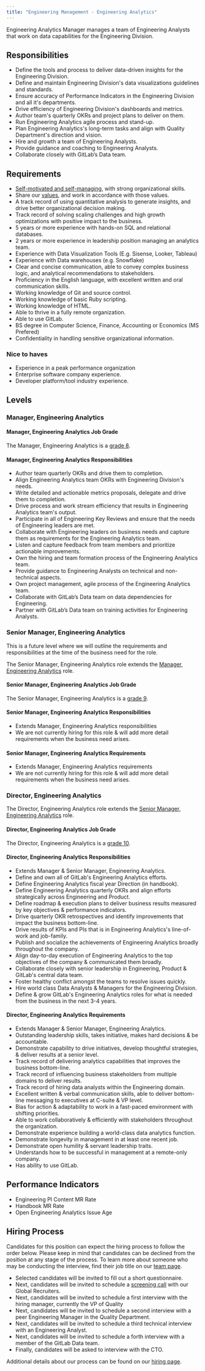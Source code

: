```yaml
---
title: "Engineering Management - Engineering Analytics"
---
```


Engineering Analytics Manager manages a team of Engineering Analysts that work on data capabilities for the Engineering Division.

## Responsibilities

- Define the tools and process to deliver data-driven insights for the Engineering Division.
- Define and maintain Engineering Division's data visualizations guidelines and standards.
- Ensure accuracy of Performance Indicators in the Engineering Division and all it's departments.
- Drive efficiency of Engineering Division's dashboards and metrics.
- Author team's quarterly OKRs and project plans to deliver on them.
- Run Engineering Analytics agile process and stand-up.
- Plan Engineering Analytics's long-term tasks and align with Quality Department's direction and vision.
- Hire and growth a team of Engineering Analysts.
- Provide guidance and coaching to Engineering Analysts.
- Collaborate closely with GitLab’s Data team.

## Requirements

- [Self-motivated and self-managing](https://about.gitlab.com/handbook/values/#efficiency), with strong organizational skills.
- Share our [values](https://about.gitlab.com/handbook/values/), and work in accordance with those values.
- A track record of using quantitative analysis to generate insights, and drive better organizational decision making.
- Track record of solving scaling challenges and high growth optimizations with positive impact to the business.
- 5 years or more experience with hands-on SQL and relational databases.
- 2 years or more experience in leadership position managing an analytics team.
- Experience with Data Visualization Tools (E.g. Sisense, Looker, Tableau)
- Experience with Data warehouses (e.g. Snowflake)
- Clear and concise communication, able to convey complex business logic, and analytical recommendations to stakeholders.
- Proficiency in the English language, with excellent written and oral communication skills.
- Working knowledge of Git and source control.
- Working knowledge of basic Ruby scripting.
- Working knowledge of HTML.
- Able to thrive in a fully remote organization.
- Able to use GitLab.
- BS degree in Computer Science, Finance, Accounting or Economics (MS Prefered)
- Confidentiality in handling sensitive organizational information.

### Nice to haves

- Experience in a peak performance organization
- Enterprise software company experience.
- Developer platform/tool industry experience.

## Levels

### Manager, Engineering Analytics

#### Manager, Engineering Analytics Job Grade

The Manager, Engineering Analytics is a [grade 8](https://about.gitlab.com/handbook/total-rewards/compensation/compensation-calculator/#gitlab-job-grades).

#### Manager, Engineering Analytics Responsibilities

- Author team quarterly OKRs and drive them to completion.
- Align Engineering Analytics team OKRs with Engineering Division's needs.
- Write detailed and actionable metrics proposals, delegate and drive them to completion.
- Drive process and work stream efficiency that results in Engineering Analytics team's output.
- Participate in all of Engineering Key Reviews and ensure that the needs of Engineering leaders are met.
- Collaborate with Engineering leaders on business needs and capture them as requirements for the Engineering Analytics team.
- Listen and capture feedback from team members and prioritize actionable improvements.
- Own the hiring and team formation process of the Engineering Analytics team.
- Provide guidance to Engineering Analysts on technical and non-technical aspects.
- Own project management, agile process of the Engineering Analytics team.
- Collaborate with GitLab’s Data team on data dependencies for Engineering.
- Partner with GitLab’s Data team on training activities for Engineering Analysts.

### Senior Manager, Engineering Analytics

This is a future level where we will outline the requirements and responsibilities at the time of the business need for the role.

The Senior Manager, Engineering Analytics role extends the [Manager, Engineering Analytics](#manager-engineering-analytics) role.

#### Senior Manager, Engineering Analytics Job Grade

The Senior Manager, Engineering Analytics is a [grade 9](https://about.gitlab.com/handbook/total-rewards/compensation/compensation-calculator/#gitlab-job-grades).

#### Senior Manager, Engineering Analytics Responsibilities

- Extends Manager, Engineering Analytics responsibilities
- We are not currently hiring for this role & will add more detail requirements when the business need arises.

#### Senior Manager, Engineering Analytics Requirements

- Extends Manager, Engineering Analytics requirements
- We are not currently hiring for this role & will add more detail requirements when the business need arises.

### Director, Engineering Analytics

The Director, Engineering Analytics role extends the [Senior Manager, Engineering Analytics](#senior-manager-engineering-analytics) role.

#### Director, Engineering Analytics Job Grade

The Director, Engineering Analytics is a [grade 10](https://about.gitlab.com/handbook/total-rewards/compensation/compensation-calculator/#gitlab-job-grades).

#### Director, Engineering Analytics Responsibilities

- Extends Manager & Senior Manager, Engineering Analytics.
- Define and own all of GitLab's Engineering Analytics efforts.
- Define Engineering Analytics fiscal year Direction (in handbook).
- Define Engineering Analytics quarterly OKRs and align efforts strategically across Engineering and Product.
- Define roadmap & execution plans to deliver business results measured by key objectives & performance indicators.
- Drive quarterly OKR retrospectives and identify improvements that impact the business bottom-line.
- Drive results of KPIs and PIs that is in Engineering Analytics's line-of-work and job-family.
- Publish and socialize the achievements of Engineering Analytics broadly throughout the company.
- Align day-to-day execution of Engineering Analytics to the top objectives of the company & communicated them broadly.
- Collaborate closely with senior leadership in Engineering, Product & GitLab's central data team.
- Foster healthy conflict amongst the teams to resolve issues quickly.
- Hire world class Data Analysts & Managers for the Engineering Division.
- Define & grow GitLab's Engineering Analytics roles for what is needed from the business in the next 3-4 years.

#### Director, Engineering Analytics Requirements

- Extends Manager & Senior Manager, Engineering Analytics.
- Outstanding leadership skills, takes initiative, makes hard decisions & be accountable.
- Demonstrate capability to drive initiatives, develop thoughtful strategies, & deliver results at a senior level.
- Track record of delivering analytics capabilities that improves the business bottom-line.
- Track record of influencing business stakeholders from multiple domains to deliver results.
- Track record of hiring data analysts within the Engineering domain.
- Excellent written & verbal communication skills, able to deliver bottom-line messaging to executives at C-suite & VP level.
- Bias for action & adaptability to work in a fast-paced environment with shifting priorities.
- Able to work collaboratively & efficiently with stakeholders throughout the organization.
- Demonstrate experience building a world-class data analytics function.
- Demonstrate longevity in management in at least one recent job.
- Demonstrate open humility & servant leadership traits.
- Understands how to be successful in management at a remote-only company.
- Has ability to use GitLab.

## Performance Indicators

- Engineering PI Content MR Rate
- Handbook MR Rate
- Open Engineering Analytics Issue Age

## Hiring Process

Candidates for this position can expect the hiring process to follow the order below. Please keep in mind that candidates can be declined from the position at any stage of the process. To learn more about someone who may be conducting the interview, find their job title on our [team page](https://about.gitlab.com/company/team/).

- Selected candidates will be invited to fill out a short questionnaire.
- Next, candidates will be invited to schedule a [screening call](https://about.gitlab.com/handbook/hiring/#screening-call) with our Global Recruiters.
- Next, candidates will be invited to schedule a first interview with the hiring manager, currently the VP of Quality
- Next, candidates will be invited to schedule a second interview with a peer Engineering Manager in the Quality Department.
- Next, candidates will be invited to schedule a third technical interview with an Engineering Analyst.
- Next, candidates will be invited to schedule a forth interview with a member of the GitLab Data team.
- Finally, candidates will be asked to interview with the CTO.

Additional details about our process can be found on our [hiring page](https://about.gitlab.com/handbook/hiring/).
